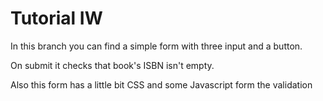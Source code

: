 Tutorial IW
===========

In this branch you can find a simple form with three input and a button. 

On submit it checks that book's ISBN isn't empty.

Also this form has a little bit CSS and some Javascript form the validation  